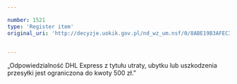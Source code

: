 ```yaml
---

number: 1521
type: 'Register item'
original_uri: 'http://decyzje.uokik.gov.pl/nd_wz_um.nsf/0/8ABE19B3AFEC38AAC125750F00329D3A?OpenDocument'


---
```


„Odpowiedzialność DHL Express z tytułu utraty, ubytku lub uszkodzenia przesyłki jest ograniczona do kwoty 500 zł.”
